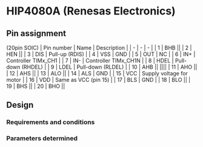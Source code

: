 # HIP4080A (Renesas Electronics)

## Pin assignment

(20pin SOIC)
| Pin number | Name | Description |
| - | - | - |
| 1 | BHB ||
| 2 | HEN ||
| 3 | DIS | Pull-up (RDIS) |
| 4 | VSS | GND |
| 5 | OUT | NC |
| 6 | IN+ | Controller TIMx_CH1 |
| 7 | IN- | Controller TIMx_CH1N |
| 8 | HDEL | Pull-down (RHDEL) |
| 9 | LDEL | Pull-down (RLDEL) |
| 10 | AHB ||
||||
| 11 | AHO ||
| 12 | AHS ||
| 13 | ALO ||
| 14 | ALS | GND |
| 15 | VCC | Supply voltage for motor |
| 16 | VDD | Same as VCC (pin 15) |
| 17 | BLS | GND |
| 18 | BLO ||
| 19 | BHS ||
| 20 | BHO ||

## Design

### Requirements and conditions

### Parameters determined
